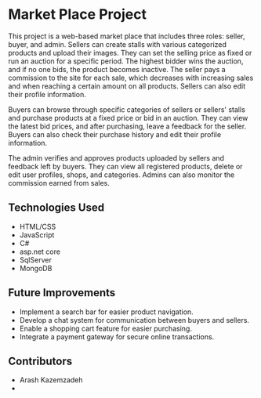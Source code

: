 # Market Place Project

This project is a web-based market place that includes three roles: seller, buyer, and admin. Sellers can create stalls with various categorized products and upload their images. They can set the selling price as fixed or run an auction for a specific period. The highest bidder wins the auction, and if no one bids, the product becomes inactive. The seller pays a commission to the site for each sale, which decreases with increasing sales and when reaching a certain amount on all products. Sellers can also edit their profile information.

Buyers can browse through specific categories of sellers or sellers' stalls and purchase products at a fixed price or bid in an auction. They can view the latest bid prices, and after purchasing, leave a feedback for the seller. Buyers can also check their purchase history and edit their profile information.

The admin verifies and approves products uploaded by sellers and feedback left by buyers. They can view all registered products, delete or edit user profiles, shops, and categories. Admins can also monitor the commission earned from sales.

## Technologies Used
- HTML/CSS
- JavaScript
- C#
- asp.net core
- SqlServer
- MongoDB

## Future Improvements
- Implement a search bar for easier product navigation.
- Develop a chat system for communication between buyers and sellers.
- Enable a shopping cart feature for easier purchasing.
- Integrate a payment gateway for secure online transactions.

## Contributors
- Arash Kazemzadeh
- 
